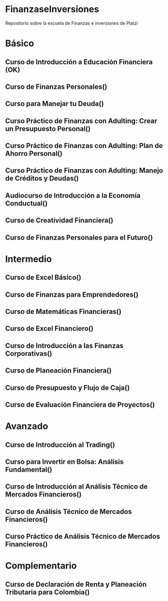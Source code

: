 # FinanzaseInversiones
Repositorio sobre la escuela de Finanzas e inversiones de Platzi

# Básico

## Curso de Introducción a Educación Financiera (OK)
## Curso de Finanzas Personales()
## Curso para Manejar tu Deuda()
## Curso Práctico de Finanzas con Adulting: Crear un Presupuesto Personal()
## Curso Práctico de Finanzas con Adulting: Plan de Ahorro Personal()
## Curso Práctico de Finanzas con Adulting: Manejo de Créditos y Deudas()
## Audiocurso de Introducción a la Economía Conductual()
## Curso de Creatividad Financiera()
## Curso de Finanzas Personales para el Futuro()

# Intermedio

## Curso de Excel Básico()
## Curso de Finanzas para Emprendedores()
## Curso de Matemáticas Financieras()
## Curso de Excel Financiero()
## Curso de Introducción a las Finanzas Corporativas()
## Curso de Planeación Financiera()
## Curso de Presupuesto y Flujo de Caja()
## Curso de Evaluación Financiera de Proyectos()

# Avanzado

## Curso de Introducción al Trading()
## Curso para Invertir en Bolsa: Análisis Fundamental()
## Curso de Introducción al Análisis Técnico de Mercados Financieros()
## Curso de Análisis Técnico de Mercados Financieros()
## Curso Práctico de Análisis Técnico de Mercados Financieros()

# Complementario

## Curso de Declaración de Renta y Planeación Tributaria para Colombia()
